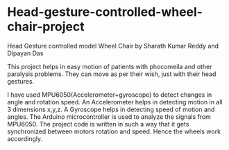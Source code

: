 # Head-gesture-controlled-wheel-chair-project
Head Gesture controlled model Wheel Chair by Sharath Kumar Reddy and Dipayan Das

This project helps in easy motion of patients with phocomeila and other paralysis problems.
They can move as per their wish, just with their head gestures.

I have used MPU6050(Accelerometer+gyroscope) to detect changes in angle and rotation speed.
An Accelerometer helps in detecting motion in all 3 dimensions x,y,z.
A Gyroscope helps in detecting speed of motion and angles.
The Arduino microcontroller is used to analyze the signals from MPU6050.
The project code is written in such a way that it gets synchronized between motors rotation and speed.
Hence the wheels work accordingly.
